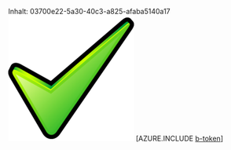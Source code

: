 Inhalt: 03700e22-5a30-40c3-a825-afaba5140a17![Bild](0709b27f-c734-48c9-85d4-edb17a472492.png)
[AZURE.INCLUDE [b-token](c936a167-95d5-47b8-9f08-b16343940fbf.md)]

